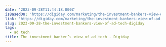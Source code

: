 ```yaml
---
date: '2023-09-28T11:44:18.000Z'
isBasedOn: 'https://digiday.com/marketing/the-investment-bankers-view-of-ad-tech/'
link: 'https://digiday.com/marketing/the-investment-bankers-view-of-ad-tech/'
slug: 2023-09-28-the-investment-bankers-view-of-ad-tech-digiday
tags:
  - ad tech
title: The investment banker’s view of ad tech - Digiday
---
```


